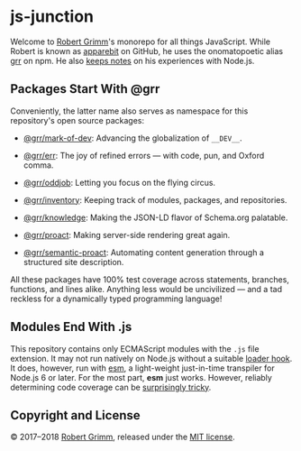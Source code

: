 # js-junction

Welcome to [Robert Grimm](http://apparebit.com)'s monorepo for all things
JavaScript. While Robert is known as [apparebit](https://github.com/apparebit)
on GitHub, he uses the onomatopoetic alias [grr](https://www.npmjs.com/~grr) on
npm. He also [keeps
notes](https://github.com/apparebit/js-junction/tree/master/notes.md) on his
experiences with Node.js.

## Packages Start With @grr

Conveniently, the latter name also serves as namespace for this repository's
open source packages:

 *  [@grr/mark-of-dev](https://github.com/apparebit/js-junction/tree/master/packages/mark-of-dev):
    Advancing the globalization of `__DEV__`.

 *  [@grr/err](https://github.com/apparebit/js-junction/tree/master/packages/err):
    The joy of refined errors — with code, pun, and Oxford comma.

 *  [@grr/oddjob](https://github.com/apparebit/js-junction/tree/master/packages/oddjob):
    Letting you focus on the flying circus.

 *  [@grr/inventory](https://github.com/apparebit/js-junction/tree/master/packages/inventory):
    Keeping track of modules, packages, and repositories.

 *  [@grr/knowledge](https://github.com/apparebit/js-junction/tree/master/packages/knowledge):
    Making the JSON-LD flavor of Schema.org palatable.

 *  [@grr/proact](https://github.com/apparebit/js-junction/tree/master/packages/proact):
    Making server-side rendering great again.

 *  [@grr/semantic-proact](https://github.com/apparebit/js-junction/tree/master/packages/semantic-proact):
    Automating content generation through a structured site description.

All these packages have 100% test coverage across statements, branches,
functions, and lines alike. Anything less would be uncivilized — and a tad
reckless for a dynamically typed programming language!

## Modules End With .js

This repository contains only ECMAScript modules with the `.js` file extension.
It may not run natively on Node.js without a suitable [loader
hook](https://nodejs.org/dist/latest-v9.x/docs/api/esm.html#esm_loader_hooks).
It does, however, run with [esm](https://github.com/standard-things/esm), a
light-weight just-in-time transpiler for Node.js 6 or later. For the most part,
__esm__ just works. However, reliably determining code coverage can be
[surprisingly
tricky](https://github.com/apparebit/js-junction/tree/master/notes.md).

## Copyright and License

© 2017–2018 [Robert Grimm](http://apparebit.com), released under the [MIT
license](LICENSE).
